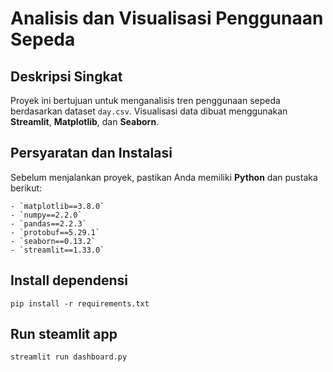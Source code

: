 # Analisis dan Visualisasi Penggunaan Sepeda

## Deskripsi Singkat
Proyek ini bertujuan untuk menganalisis tren penggunaan sepeda berdasarkan dataset `day.csv`. Visualisasi data dibuat menggunakan **Streamlit**, **Matplotlib**, dan **Seaborn**.

## Persyaratan dan Instalasi
Sebelum menjalankan proyek, pastikan Anda memiliki **Python** dan pustaka berikut:
```
- `matplotlib==3.8.0`
- `numpy==2.2.0`
- `pandas==2.2.3`
- `protobuf==5.29.1`
- `seaborn==0.13.2`
- `streamlit==1.33.0`
```

## Install dependensi
```
pip install -r requirements.txt
```

## Run steamlit app
```
streamlit run dashboard.py
```
